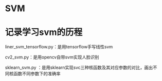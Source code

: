 # SVM

记录学习svm的历程
===========================================================================
liner_svm_tensorflow.py：是用tensorflow手写线性svm

cv2_svm.py：是用opencv自带svm实现人脸识别

sklearn_svm.py ：是用sklearn实现svc三种核函数及其对应参数的对比，画出不同核函数不同参数下的准确率
